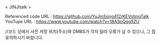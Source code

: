 < JINJItalk >

Referenced code URL : https://github.com/YuJinSong412/KEVotingTalk
YouTupe URL : https://www.youtube.com/watch?v=18ASoQqg5ZU

//코드 상에서 사진 저장 위치(주소)와 DMBS가 각자 달라 오류가 날 수 있으니, 그 점 유의하시기 바랍니다.  
